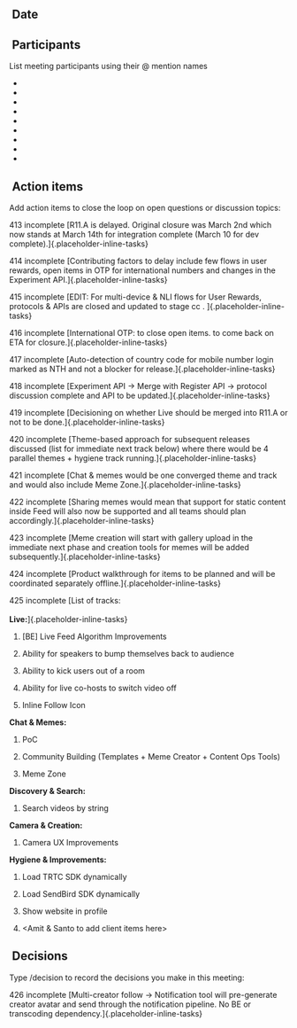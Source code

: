 ##  Date

##  Participants

List meeting participants using their @ mention names

- 
- 
- 
- 
- 
- 
- 
- 
- 

##  Action items

Add action items to close the loop on open questions or discussion
topics:

413 incomplete [R11.A is delayed. Original closure was March 2nd which
now stands at March 14th for integration complete (March 10 for dev
complete).]{.placeholder-inline-tasks}

414 incomplete [Contributing factors to delay include few flows in user
rewards, open items in OTP for international numbers and changes in the
Experiment API.]{.placeholder-inline-tasks}

415 incomplete [EDIT: For multi-device & NLI flows for User Rewards,
protocols & APIs are closed and updated to stage cc .
]{.placeholder-inline-tasks}

416 incomplete [International OTP: to close open items. to come back on
ETA for closure.]{.placeholder-inline-tasks}

417 incomplete [Auto-detection of country code for mobile number login
marked as NTH and not a blocker for release.]{.placeholder-inline-tasks}

418 incomplete [Experiment API → Merge with Register API → protocol
discussion complete and API to be updated.]{.placeholder-inline-tasks}

419 incomplete [Decisioning on whether Live should be merged into R11.A
or not to be done.]{.placeholder-inline-tasks}

420 incomplete [Theme-based approach for subsequent releases discussed
(list for immediate next track below) where there would be 4 parallel
themes + hygiene track running.]{.placeholder-inline-tasks}

421 incomplete [Chat & memes would be one converged theme and track and
would also include Meme Zone.]{.placeholder-inline-tasks}

422 incomplete [Sharing memes would mean that support for static content
inside Feed will also now be supported and all teams should plan
accordingly.]{.placeholder-inline-tasks}

423 incomplete [Meme creation will start with gallery upload in the
immediate next phase and creation tools for memes will be added
subsequently.]{.placeholder-inline-tasks}

424 incomplete [Product walkthrough for items to be planned and will be
coordinated separately offline.]{.placeholder-inline-tasks}

425 incomplete [List of tracks:\
\
**Live:**]{.placeholder-inline-tasks}

1.  \[BE\] Live Feed Algorithm Improvements

2.  Ability for speakers to bump themselves back to audience

3.  Ability to kick users out of a room

4.  Ability for live co-hosts to switch video off

5.  Inline Follow Icon

**Chat & Memes:**

1.  PoC

2.  Community Building (Templates + Meme Creator + Content Ops Tools)

3.  Meme Zone

**Discovery & Search:**

1.  Search videos by string

**Camera & Creation:**

1.  Camera UX Improvements

**Hygiene & Improvements:**

1.  Load TRTC SDK dynamically

2.  Load SendBird SDK dynamically

3.  Show website in profile

4.  \<Amit & Santo to add client items here\>

##  Decisions

Type /decision to record the decisions you make in this meeting:

426 incomplete [Multi-creator follow → Notification tool will
pre-generate creator avatar and send through the notification pipeline.
No BE or transcoding dependency.]{.placeholder-inline-tasks}
